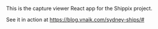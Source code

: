 This is the capture viewer React app for the Shippix project.

See it in action at https://blog.vnaik.com/sydney-ships/#
